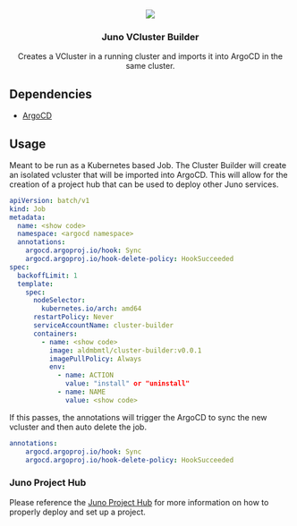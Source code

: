 <br />
<p align="center">
    <img src="https://avatars.githubusercontent.com/u/9037579?v=4"/>
    <h3 align="center">Juno VCluster Builder</h3>
    <p align="center">
        Creates a VCluster in a running cluster and imports it into ArgoCD in the same cluster.
    </p>
</p>

## Dependencies

- [ArgoCD](https://argo-cd.readthedocs.io/en/stable/)

## Usage

Meant to be run as a Kubernetes based Job. The Cluster Builder will create an isolated vcluster that will be imported 
into ArgoCD. This will allow for the creation of a project hub that can be used to deploy other Juno services. 

```yaml
apiVersion: batch/v1
kind: Job
metadata:
  name: <show code>
  namespace: <argocd namespace>
  annotations:
    argocd.argoproj.io/hook: Sync
    argocd.argoproj.io/hook-delete-policy: HookSucceeded
spec:
  backoffLimit: 1
  template:
    spec:
      nodeSelector:
        kubernetes.io/arch: amd64
      restartPolicy: Never
      serviceAccountName: cluster-builder
      containers:
        - name: <show code>
          image: aldmbmtl/cluster-builder:v0.0.1
          imagePullPolicy: Always
          env:
            - name: ACTION
              value: "install" or "uninstall"
            - name: NAME
              value: <show code>
```

If this passes, the annotations will trigger the ArgoCD to sync the new vcluster and then auto delete the job.

```yaml
annotations:
    argocd.argoproj.io/hook: Sync
    argocd.argoproj.io/hook-delete-policy: HookSucceeded
```

### Juno Project Hub

Please reference the [Juno Project Hub](https://github.com/juno-fx/Project-Hub) for more information on how to properly
deploy and set up a project.

